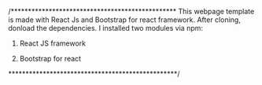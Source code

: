 /************************************************
This webpage template is made with React Js and Bootstrap for react framework.
After cloning, donload the dependencies. 
I installed two modules via npm:

1. React JS framework

2. Bootstrap for react

*************************************************/